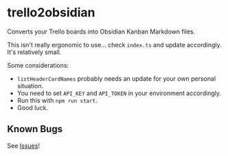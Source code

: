 # trello2obsidian

Converts your Trello boards into Obsidian Kanban Markdown files.

This isn't really ergonomic to use... check `index.ts` and update accordingly. It's relatively small.

Some considerations:

- `listHeaderCardNames` probably needs an update for your own personal situation.
- You need to set `API_KEY` and `API_TOKEN` in your environment accordingly.
- Run this with `npm run start`.
- Good luck.

## Known Bugs

See [Issues](https://github.com/Utagai/trello2obsidian/issues)!
